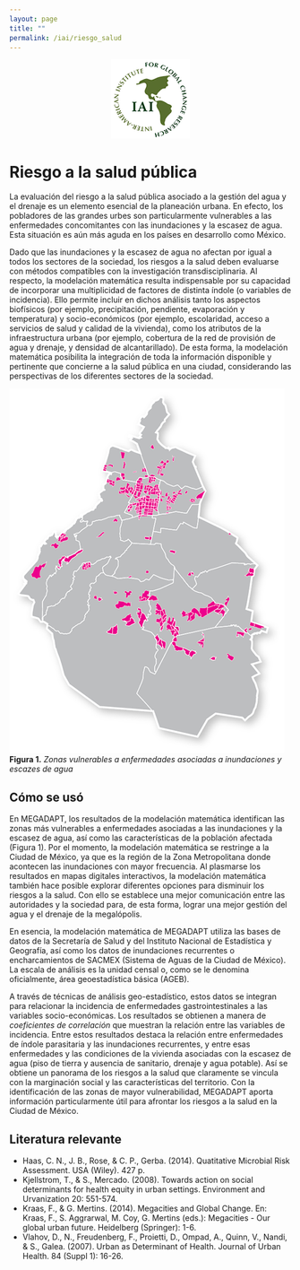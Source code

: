 ```yaml
---
layout: page
title: ""
permalink: /iai/riesgo_salud
---
```


<center><img src="/assets/logo_iai.png" alt="logo iai"></center>

Riesgo a la salud pública
=========================

La evaluación del riesgo a la salud pública asociado a la gestión del agua y el
drenaje es un elemento esencial de la planeación urbana. En efecto, los
pobladores de las grandes urbes son particularmente vulnerables a las
enfermedades concomitantes con las inundaciones y la escasez de agua. Esta
situación es aún más aguda en los países en desarrollo como México.

Dado que las inundaciones y la escasez de agua no afectan por igual a todos los
sectores de la sociedad, los riesgos a la salud deben evaluarse con métodos
compatibles con la investigación transdisciplinaria. Al respecto, la modelación
matemática resulta indispensable por su capacidad de incorporar una
multiplicidad de factores de distinta índole (o variables de incidencia). Ello
permite incluir en dichos análisis tanto los aspectos biofísicos (por ejemplo,
precipitación, pendiente, evaporación y temperatura) y socio-económicos (por
ejemplo, escolaridad, acceso a servicios de salud y calidad de la vivienda),
como los atributos de la infraestructura urbana (por ejemplo, cobertura de la
red de provisión de agua y drenaje, y densidad de alcantarillado). De esta
forma, la modelación matemática posibilita la integración de toda la información
disponible y pertinente que concierne a la salud pública en una ciudad,
considerando las perspectivas de los diferentes sectores de la sociedad.

![mapa_salud](/assets/proyectos_apc/iai_fichas/mapa_riesgo_salud.png)
<br>
**Figura 1.** _Zonas vulnerables a enfermedades asociadas a inundaciones y escazes de agua_
<br>

Cómo se usó
-----------

En MEGADAPT, los resultados de la modelación matemática identifican las zonas
más vulnerables a enfermedades asociadas a las inundaciones y la escasez de
agua, así como las características de la población afectada (Figura 1). Por el
momento, la modelación matemática se restringe a la Ciudad de México, ya que es
la región de la Zona Metropolitana donde acontecen las inundaciones con mayor
frecuencia. Al plasmarse los resultados en mapas digitales interactivos, la
modelación matemática también hace posible explorar diferentes opciones para
disminuir los riesgos a la salud. Con ello se establece una mejor comunicación
entre las autoridades y la sociedad para, de esta forma, lograr una mejor
gestión del agua y el drenaje de la megalópolis.

En esencia, la modelación matemática de MEGADAPT utiliza las bases de datos de
la Secretaría de Salud y del Instituto Nacional de Estadística y Geografía, así
como los datos de inundaciones recurrentes o encharcamientos de SACMEX (Sistema
de Aguas de la Ciudad de México). La escala de análisis es la unidad censal o,
como se le denomina oficialmente, área geoestadística básica (AGEB).

A través de técnicas de análisis geo-estadístico, estos datos se integran para
relacionar la incidencia de enfermedades gastrointestinales a las variables
socio-económicas. Los resultados se obtienen a manera de *coeficientes de
correlación* que muestran la relación entre las variables de incidencia. Entre
estos resultados destaca la relación entre enfermedades de índole parasitaria y
las inundaciones recurrentes, y entre esas enfermedades y las condiciones de la
vivienda asociadas con la escasez de agua (piso de tierra y ausencia de
sanitario, drenaje y agua potable). Así se obtiene un panorama de los riesgos a
la salud que claramente se vincula con la marginación social y las
características del territorio. Con la identificación de las zonas de mayor
vulnerabilidad, MEGADAPT aporta información particularmente útil para afrontar
los riesgos a la salud en la Ciudad de México.

Literatura relevante
--------------------

-   Haas, C. N., J. B., Rose, & C. P., Gerba. (2014). Quatitative Microbial Risk
    Assessment. USA (Wiley). 427 p.
-   Kjellstrom, T., & S., Mercado. (2008). Towards action on social determinants
    for health equity in urban settings. Environment and Urvanization 20:
    551-574.
-   Kraas, F., & G. Mertins. (2014). Megacities and Global Change. En: Kraas,
    F., S. Aggrarwal, M. Coy, G. Mertins (eds.): Megacities - Our global urban
    future. Heidelberg (Springer): 1-6.
-   Vlahov, D., N., Freudenberg, F., Proietti, D., Ompad, A., Quinn, V., Nandi,
    & S., Galea. (2007). Urban as Determinant of Health. Journal of Urban
    Health. 84 (Suppl 1): 16-26.
